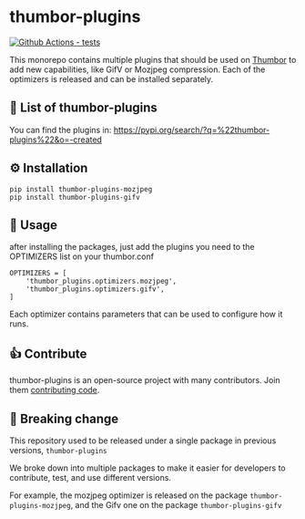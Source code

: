 # thumbor-plugins
[![Github Actions - tests](https://github.com/thumbor/thumbor-plugins/actions/workflows/test.yml/badge.svg)](https://github.com/thumbor/thumbor-plugins/actions)

This monorepo contains multiple plugins that should be used on [Thumbor](https://github.com/thumbor/thumbor) to add new capabilities, like GifV or Mozjpeg compression.
Each of the optimizers is released and can be installed separately.

## 📜 List of thumbor-plugins
You can find the plugins in: https://pypi.org/search/?q=%22thumbor-plugins%22&o=-created

## ⚙️ Installation
```
pip install thumbor-plugins-mozjpeg
pip install thumbor-plugins-gifv
```

## 🎯 Usage
after installing the packages,
just add the plugins you need to the OPTIMIZERS list on your thumbor.conf
```
OPTIMIZERS = [
    'thumbor_plugins.optimizers.mozjpeg',
    'thumbor_plugins.optimizers.gifv',
]
```
Each optimizer contains parameters that can be used to configure how it runs.

## 👍 Contribute

thumbor-plugins is an open-source project with many contributors. Join them
[contributing code](https://github.com/thumbor/thumbor-plugins/blob/master/CONTRIBUTING.md).


## 🚨 Breaking change
This repository used to be released under a single package in previous versions, `thumbor-plugins`

We broke down into multiple packages to make it easier for developers to contribute, test, and use different versions.

For example, the mozjpeg optimizer is released on the package `thumbor-plugins-mozjpeg`, and the Gifv one on the package `thumbor-plugins-gifv`

